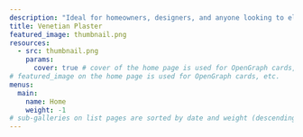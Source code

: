 ```yaml
---
description: "Ideal for homeowners, designers, and anyone looking to elevate their environment. Venetian plaster stand out from regular paint or wallpaper and can create a sophisticated backdrop in living rooms, dining areas, and even commercial spaces. Experience the captivating marble texture and vibrant colors that only Venetian plaster can offer, and let your walls tell a story through artistry and texture!"
title: Venetian Plaster
featured_image: thumbnail.png
resources:
  - src: thumbnail.png
    params:
      cover: true # cover of the home page is used for OpenGraph cards, etc.
# featured_image on the home page is used for OpenGraph cards, etc.
menus:
  main:
    name: Home
    weight: -1
# sub-galleries on list pages are sorted by date and weight (descending)
---
```

